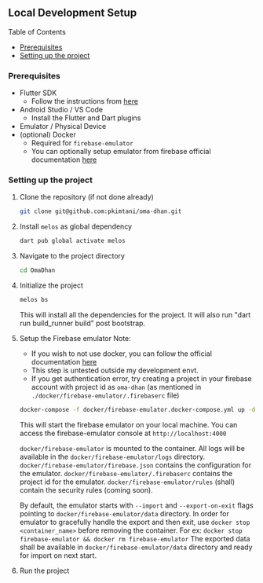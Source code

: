 ## Local Development Setup

Table of Contents

- [Prerequisites](#prerequisites)
- [Setting up the project](#setting-up-the-project)

### Prerequisites

- Flutter SDK
    - Follow the instructions from [here](https://docs.flutter.dev/get-started/install)
- Android Studio / VS Code
    - Install the Flutter and Dart plugins
- Emulator / Physical Device
- (optional) Docker
  - Required for `firebase-emulator`
  - You can optionally setup emulator from firebase official documentation [here](https://firebase.google.com/docs/emulator-suite/install_and_configure)

### Setting up the project

1. Clone the repository (if not done already)
    ```bash
    git clone git@github.com:pkimtani/oma-dhan.git
    ```

2. Install `melos` as global dependency
    ```bash
    dart pub global activate melos
    ```

3. Navigate to the project directory
    ```bash
    cd OmaDhan
    ```

4. Initialize the project
    ```bash
    melos bs
    ```
    This will install all the dependencies for the project.
    It will also run "dart run build_runner build" post bootstrap.

5. Setup the Firebase emulator
    Note:
    - If you wish to not use docker, you can follow the official documentation [here](https://firebase.google.com/docs/emulator-suite/install_and_configure)
    - This step is untested outside my development envt.
    - If you get authentication error, try creating a project in your firebase account with project id as `oma-dhan` (as mentioned in `./docker/firebase-emulator/.firebaserc` file)

    ```bash
    docker-compose -f docker/firebase-emulator.docker-compose.yml up -d
    ```
    This will start the firebase emulator on your local machine.
    You can access the firebase-emulator console at `http://localhost:4000`
    
    `docker/firebase-emulator` is mounted to the container.
    All logs will be available in the `docker/firebase-emulator/logs` directory.
    `docker/firebase-emulator/firebase.json` contains the configuration for the emulator.
    `docker/firebase-emulator/.firebaserc` contains the project id for the emulator.
    `docker/firebase-emulator/rules` (shall) contain the security rules (coming soon).

    By default, the emulator starts with `--import` and `--export-on-exit` flags pointing to `docker/firebase-emulator/data` directory.
    In order for emulator to gracefully handle the export and then exit, use `docker stop <container_name>` before removing the container.
    For ex: `docker stop firebase-emulator && docker rm firebase-emulator`
    The exported data shall be available in `docker/firebase-emulator/data` directory and ready for import on next start.

6. Run the project